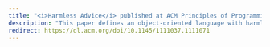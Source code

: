 ```yaml
---
title: "<i>Harmless Advice</i> published at ACM Principles of Programming Languages (POPL)"
description: "This paper defines an object-oriented language with harmless aspect-oriented advice. The paper also presents an implementation of the language and a case study using harmless advice to implement security policies."
redirect: https://dl.acm.org/doi/10.1145/1111037.1111071
---
```

